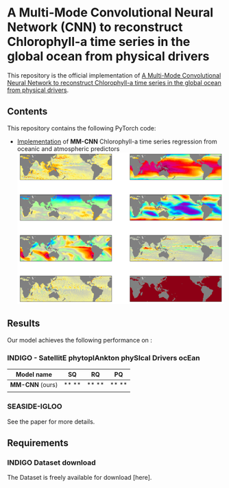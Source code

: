 
# A Multi-Mode Convolutional Neural Network (CNN) to reconstruct Chlorophyll-a time series in the global ocean from physical drivers

This repository is the official implementation of [A Multi-Mode Convolutional Neural Network to reconstruct
Chlorophyll-a time series in the global ocean from physical drivers](). 

## Contents
This repository contains the following PyTorch code:
- [Implementation]() of **MM-CNN** Chlorophyll-a time series regression from oceanic and atmospheric predictors 
![](modes_inputs.png)

## Results

Our model achieves the following performance on :

### INDIGO - SatellitE phytoplAnkton phySIcal Drivers ocEan


| Model name         | SQ  | RQ | PQ|
| ------------------ |--- | --- |--- |
| **MM-CNN** (ours)      | ** **|** ** |** **|
|  ||     |  |

### SEASIDE-IGLOO

See the paper for more details.


## Requirements

### INDIGO Dataset download
The Dataset is freely available for download [here]. 

